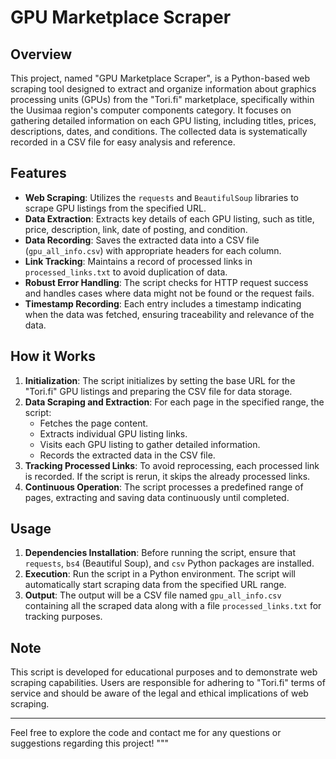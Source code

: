 # GPU Marketplace Scraper

## Overview

This project, named "GPU Marketplace Scraper", is a Python-based web scraping tool designed to extract and organize information about graphics processing units (GPUs) from the "Tori.fi" marketplace, specifically within the Uusimaa region's computer components category. It focuses on gathering detailed information on each GPU listing, including titles, prices, descriptions, dates, and conditions. The collected data is systematically recorded in a CSV file for easy analysis and reference.

## Features

- **Web Scraping**: Utilizes the `requests` and `BeautifulSoup` libraries to scrape GPU listings from the specified URL.
- **Data Extraction**: Extracts key details of each GPU listing, such as title, price, description, link, date of posting, and condition.
- **Data Recording**: Saves the extracted data into a CSV file (`gpu_all_info.csv`) with appropriate headers for each column.
- **Link Tracking**: Maintains a record of processed links in `processed_links.txt` to avoid duplication of data.
- **Robust Error Handling**: The script checks for HTTP request success and handles cases where data might not be found or the request fails.
- **Timestamp Recording**: Each entry includes a timestamp indicating when the data was fetched, ensuring traceability and relevance of the data.

## How it Works

1. **Initialization**: The script initializes by setting the base URL for the "Tori.fi" GPU listings and preparing the CSV file for data storage.
2. **Data Scraping and Extraction**: For each page in the specified range, the script:
   - Fetches the page content.
   - Extracts individual GPU listing links.
   - Visits each GPU listing to gather detailed information.
   - Records the extracted data in the CSV file.
3. **Tracking Processed Links**: To avoid reprocessing, each processed link is recorded. If the script is rerun, it skips the already processed links.
4. **Continuous Operation**: The script processes a predefined range of pages, extracting and saving data continuously until completed.

## Usage

1. **Dependencies Installation**: Before running the script, ensure that `requests`, `bs4` (Beautiful Soup), and `csv` Python packages are installed.
2. **Execution**: Run the script in a Python environment. The script will automatically start scraping data from the specified URL range.
3. **Output**: The output will be a CSV file named `gpu_all_info.csv` containing all the scraped data along with a file `processed_links.txt` for tracking purposes.

## Note

This script is developed for educational purposes and to demonstrate web scraping capabilities. Users are responsible for adhering to "Tori.fi" terms of service and should be aware of the legal and ethical implications of web scraping. 

---

Feel free to explore the code and contact me for any questions or suggestions regarding this project!
"""
